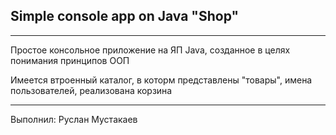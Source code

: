 ## Simple console app on Java "Shop"
___

Простое консольное приложение на ЯП Java, созданное в целях понимания принципов ООП

Имеется втроенный каталог, в которм представлены "товары", имена пользователей, реализована корзина

_____

Выполнил: Руслан Мустакаев
